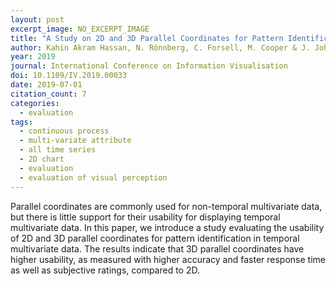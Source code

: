```yaml
---
layout: post
excerpt_image: NO_EXCERPT_IMAGE
title: "A Study on 2D and 3D Parallel Coordinates for Pattern Identification in Temporal Multivariate Data"
author: Kahin Akram Hassan, N. Rönnberg, C. Forsell, M. Cooper & J. Johansson
year: 2019
journal: International Conference on Information Visualisation
doi: 10.1109/IV.2019.00033
date: 2019-07-01
citation_count: 7
categories:
  - evaluation
tags:
  - continuous process
  - multi-variate attribute
  - all time series
  - 2D chart
  - evaluation
  - evaluation of visual perception
---
```

Parallel coordinates are commonly used for non-temporal multivariate data, but there is little support for their usability for displaying temporal multivariate data. In this paper, we introduce a study evaluating the usability of 2D and 3D parallel coordinates for pattern identification in temporal multivariate data. The results indicate that 3D parallel coordinates have higher usability, as measured with higher accuracy and faster response time as well as subjective ratings, compared to 2D.
